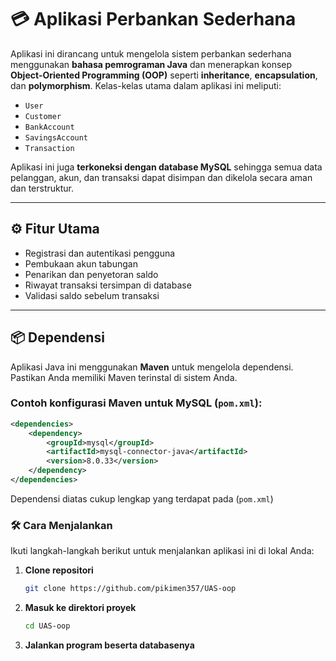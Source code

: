 # 💳 Aplikasi Perbankan Sederhana

Aplikasi ini dirancang untuk mengelola sistem perbankan sederhana menggunakan **bahasa pemrograman Java** dan menerapkan konsep **Object-Oriented Programming (OOP)** seperti **inheritance**, **encapsulation**, dan **polymorphism**. Kelas-kelas utama dalam aplikasi ini meliputi:

- `User`
- `Customer`
- `BankAccount`
- `SavingsAccount`
- `Transaction`

Aplikasi ini juga **terkoneksi dengan database MySQL** sehingga semua data pelanggan, akun, dan transaksi dapat disimpan dan dikelola secara aman dan terstruktur.

---

## ⚙️ Fitur Utama

- Registrasi dan autentikasi pengguna
- Pembukaan akun tabungan
- Penarikan dan penyetoran saldo
- Riwayat transaksi tersimpan di database
- Validasi saldo sebelum transaksi

---

## 📦 Dependensi

Aplikasi Java ini menggunakan **Maven** untuk mengelola dependensi. Pastikan Anda memiliki Maven terinstal di sistem Anda.

### Contoh konfigurasi Maven untuk MySQL (`pom.xml`):

```xml
<dependencies>
    <dependency>
        <groupId>mysql</groupId>
        <artifactId>mysql-connector-java</artifactId>
        <version>8.0.33</version>
    </dependency>
</dependencies>
```
Dependensi diatas cukup lengkap yang terdapat pada  (`pom.xml`)

### 🛠️ Cara Menjalankan

Ikuti langkah-langkah berikut untuk menjalankan aplikasi ini di lokal Anda:

1. **Clone repositori**
   ```bash
   git clone https://github.com/pikimen357/UAS-oop
2. **Masuk ke direktori proyek**
   ```bash
   cd UAS-oop

3. **Jalankan program beserta databasenya**


